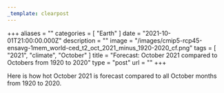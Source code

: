 ```yaml
---
_template: clearpost
---
```



+++
aliases = ""
categories = [ "Earth" ]
date = "2021-10-01T21:00:00.000Z"
description = ""
image = "/images/cmip5-rcp45-ensavg-1mem_world-ced_t2_oct_2021_minus_1920-2020_cf.png"
tags = [ "2021", "climate", "October" ]
title = "Forecast: October 2021 compared to Octobers from 1920 to 2020"
type = "post"
url = ""
+++


Here is how hot October 2021 is forecast compared to all October months from 1920 to 2020.

